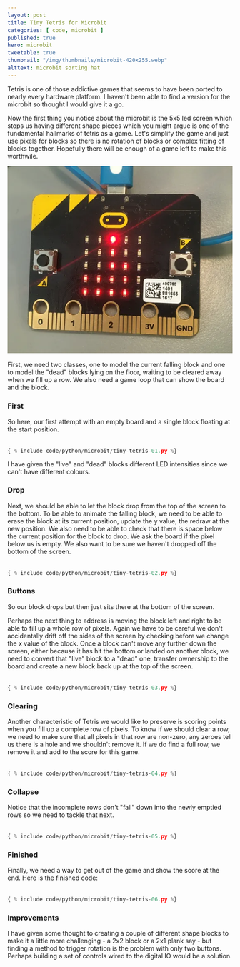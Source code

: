 ```yaml
---
layout: post
title: Tiny Tetris for Microbit
categories: [ code, microbit ]
published: true
hero: microbit
tweetable: true
thumbnail: "/img/thumbnails/microbit-420x255.webp"
alttext: microbit sorting hat
---
```


Tetris is one of those addictive games that seems to have been ported to nearly 
every hardware platform. I haven't been able to find a version for the microbit 
so thought I would give it a go. 

Now the first thing you notice about the microbit is the 5x5 led screen which stops 
us having different shape pieces which you might argue is one of the fundamental hallmarks 
of tetris as a game. Let's simplify the game and just use pixels for blocks so there is 
no rotation of blocks or complex fitting of blocks together. Hopefully there will be 
enough of a game left to make this worthwile.

<img src="/img/posts/tiny-tetris-for-microbit/tetris.webp" alt="microbit tetris" />

First, we need two classes, one to model the current falling block and one to model the "dead" blocks 
lying on the floor, waiting to be cleared away when we fill up a row. We also need a game loop that can 
show the board and the block. 


### First

So here, our first attempt with an empty board and a single block floating at the start position.  

```python

{ % include code/python/microbit/tiny-tetris-01.py %}

```

I have given the "live" and "dead" blocks different LED intensities since we can't have 
different colours. 


### Drop

Next, we should be able to let the block drop from the top of the screen to the bottom. To be able to 
animate the falling block, we need to be able to erase the block at its current position, update the y 
value, the redraw at the new position. We also need to be able to check that there is space below the 
current position for the block to drop. We ask the board if the pixel below us is empty. We also want to 
be sure we haven't dropped off the bottom of the screen.

```python

{ % include code/python/microbit/tiny-tetris-02.py %}

```


### Buttons

So our block drops but then just sits there at the bottom of the screen. 

Perhaps the next thing to address is moving the block left and right to be able to fill up a whole row 
of pixels. Again we have to be careful we don't accidentally drift off the sides of the screen by checking 
before we change the x value of the block. Once a block can't move any further down the screen, either because 
it has hit the bottom or landed on another block, we need to convert that "live" block to a "dead" one, transfer 
ownership to the board and create a new block back up at the top of the screen. 

```python

{ % include code/python/microbit/tiny-tetris-03.py %}

```


### Clearing

Another characteristic of Tetris we would like to preserve is scoring points when you fill up a complete row of pixels. 
To know if we should clear a row, we need to make sure that all pixels in that row are non-zero, any zeroes tell us there is 
a hole and we shouldn't remove it. If we do find a full row, we remove it and add to the score for this game. 


```python

{ % include code/python/microbit/tiny-tetris-04.py %}

```


### Collapse

Notice that the incomplete rows don't "fall" down into the newly emptied rows so we need to tackle that next.

```python

{ % include code/python/microbit/tiny-tetris-05.py %}

```


### Finished

Finally, we need a way to get out of the game and show the score at the end. Here is the finished code:

```python

{ % include code/python/microbit/tiny-tetris-06.py %}

```


### Improvements

I have given some thought to creating a couple of different shape blocks to make it a little more challenging - a 2x2 block 
or a 2x1 plank say - but finding a method to trigger rotation is the problem with only two buttons. Perhaps building a set of 
controls wired to the digital IO would be a solution. 